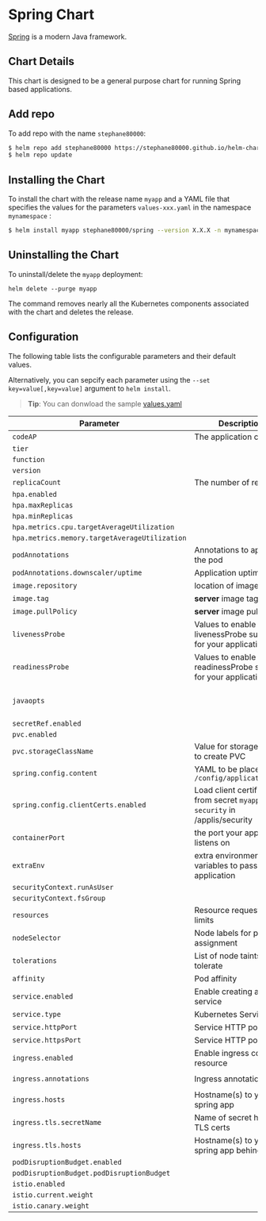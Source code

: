 # Spring Chart

[Spring](http://spring.io/) is a modern Java framework.

## Chart Details

This chart is designed to be a general purpose chart for running Spring based applications.

## Add repo

To add repo with the name `stephane80000`:

```bash
$ helm repo add stephane80000 https://stephane80000.github.io/helm-charts/
$ helm repo update
```

## Installing the Chart

To install the chart with the release name `myapp` and a YAML file that specifies the values for the parameters `values-xxx.yaml` in the namespace `mynamespace` :

```bash
$ helm install myapp stephane80000/spring --version X.X.X -n mynamespace -f values-xxx.yaml
```

## Uninstalling the Chart

To uninstall/delete the `myapp` deployment:

```console
helm delete --purge myapp
```

The command removes nearly all the Kubernetes components associated with the
chart and deletes the release.

## Configuration

The following table lists the configurable parameters and their default values.

Alternatively, you can sepcify each parameter using the `--set key=value[,key=value]` argument to `helm install`.


> **Tip**: You can donwload the sample [values.yaml](values.yaml)

| Parameter | Description | Default |
|-----------|-------------|---------|
| `codeAP` | The application code | `nil` |
| `tier` |  | `nil` |
| `function` |  | `nil` |
| `version` |  | `current` |
| `replicaCount` | The number of replicas | `1` |
| `hpa.enabled` |  | `false` |
| `hpa.maxReplicas` |  | `3` |
| `hpa.minReplicas` |  | `1` |
| `hpa.metrics.cpu.targetAverageUtilization` |  | `70` |
| `hpa.metrics.memory.targetAverageUtilization` |  | `90` |
| `podAnnotations` | Annotations to apply to the pod | `{}` |
| `podAnnotations.downscaler/uptime` | Application uptime | `Mon-Fri 07:30-20:00 CET` |
| `image.repository`  | location of image to run | `de.icr.io` |
| `image.tag`         | **server** image tag | `0.0.1` |
| `image.pullPolicy`  | **server** image pull policy | `IfNotPresent` |
| `livenessProbe` | Values to enable livenessProbe suitable for your application | `{}` |
| `readinessProbe` | Values to enable readinessProbe suitable for your application | `{}` |
| `javaopts` |  | `-Dspring.profiles.active=cloud-dev -Dspring.config.additional-location=/applis/config/external-config.yml` |
| `secretRef.enabled` |  | `false` |
| `pvc.enabled` |  | `false` |
| `pvc.storageClassName` | Value for storageClass to create PVC | `ibmc-s3fs-standard-standard-regional` |
| `spring.config.content` | YAML to be placed in `/config/application.yml` | `nil` |
| `spring.config.clientCerts.enabled` | Load client certificate from secret `myapp-security` in /applis/security | `false` | 
| `containerPort` | the port your application listens on | `8080` |
| `extraEnv` | extra environment variables to pass to your application | `{}` |
| `securityContext.runAsUser` |  | `1000` |
| `securityContext.fsGroup` |  | `1000` |
| `resources` | Resource requests and limits | `{}` |
| `nodeSelector` | Node labels for pod assignment | `{}` |
| `tolerations` | List of node taints to tolerate | `[]` |
| `affinity` | Pod affinity | `{}` |
| `service.enabled` | Enable creating a service | `true` |
| `service.type` | Kubernetes Service type | `ClusterIP` |
| `service.httpPort`| Service HTTP port | `80` |
| `service.httpsPort`| Service HTTP port | `80` |
| `ingress.enabled` | Enable ingress controller resource | `false` |
| `ingress.annotations` | Ingress annotations | `ingress.bluemix.net/redirect-to-https: "True"` |
| `ingress.hosts` | Hostname(s) to your spring app | `[]` |
| `ingress.tls.secretName` | Name of secret holding TLS certs | `nil` |
| `ingress.tls.hosts` | Hostname(s) to your spring app behind TLS | `[]` |
| `podDisruptionBudget.enabled` |  | `false` |
| `podDisruptionBudget.podDisruptionBudget` |  | `1` |
| `istio.enabled` |  | `false` |
| `istio.current.weight` |  | `100` |
| `istio.canary.weight` |  | `0` |